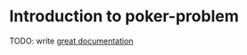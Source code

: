# Introduction to poker-problem

TODO: write [great documentation](http://jacobian.org/writing/what-to-write/)
